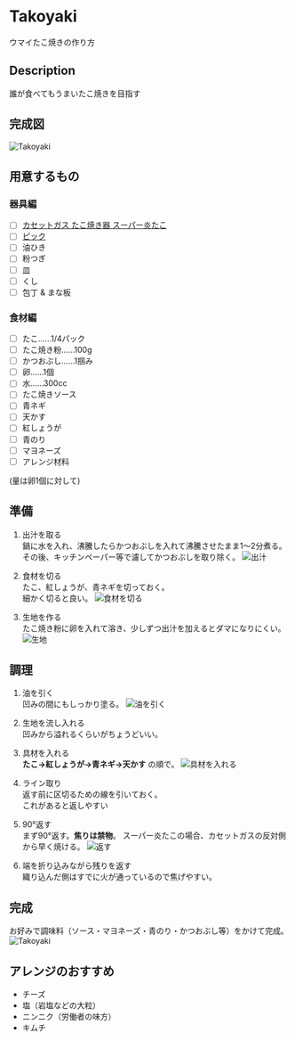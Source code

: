 # Takoyaki  
ウマイたこ焼きの作り方

## Description
誰が食べてもうまいたこ焼きを目指す

## 完成図
![Takoyaki](/img/takoyaki.jpg)

## 用意するもの
### 器具編
- [ ] [カセットガス たこ焼き器 スーパー炎たこ](http://amzn.to/2nZs5rk)
- [ ] [ピック](http://amzn.to/2omIh7X)
- [ ] 油ひき
- [ ] 粉つぎ
- [ ] 皿
- [ ] くし
- [ ] 包丁 & まな板

### 食材編
- [ ] たこ……1/4パック
- [ ] たこ焼き粉……100g
- [ ] かつおぶし……1掴み
- [ ] 卵……1個
- [ ] 水……300cc
- [ ] たこ焼きソース
- [ ] 青ネギ
- [ ] 天かす
- [ ] 紅しょうが
- [ ] 青のり
- [ ] マヨネーズ
- [ ] アレンジ材料  

(量は卵1個に対して)

## 準備
1. 出汁を取る  
鍋に水を入れ、沸騰したらかつおぶしを入れて沸騰させたまま1〜2分煮る。  
その後、キッチンペーパー等で濾してかつおぶしを取り除く。
![出汁](/img/dashi.jpg)

1. 食材を切る  
たこ、紅しょうが、青ネギを切っておく。  
細かく切ると良い。
![食材を切る](/img/cut.jpg)

1. 生地を作る  
たこ焼き粉に卵を入れて溶き、少しずつ出汁を加えるとダマになりにくい。
![生地](/img/dough.jpg)

## 調理
1. 油を引く  
凹みの間にもしっかり塗る。
![油を引く](/img/oil.jpg)

1. 生地を流し入れる  
凹みから溢れるくらいがちょうどいい。

1. 具材を入れる  
**たこ→紅しょうが→青ネギ→天かす** の順で。
![具材を入れる](/img/pour.jpg)

1. ライン取り  
返す前に区切るための線を引いておく。  
これがあると返しやすい

1. 90°返す  
まず90°返す。**焦りは禁物**。
スーパー炎たこの場合、カセットガスの反対側から早く焼ける。
![返す](/img/return.jpg)

1. 端を折り込みながら残りを返す  
織り込んだ側はすでに火が通っているので焦げやすい。

## 完成
お好みで調味料（ソース・マヨネーズ・青のり・かつおぶし等）をかけて完成。
![Takoyaki](/img/takoyaki.jpg)

## アレンジのおすすめ
- チーズ
- 塩（岩塩などの大粒）  
- ニンニク（労働者の味方）
- キムチ
